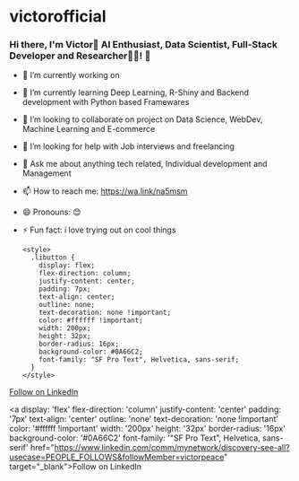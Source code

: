 # victorofficial
### Hi there, I'm Victor👋 AI Enthusiast, Data Scientist, Full-Stack Developer and Researcher👨‍💻! 👋

- 🔭 I’m currently working on 
- 🌱 I’m currently learning Deep Learning, R-Shiny and Backend development with Python based Framewares
- 👯 I’m looking to collaborate on project on Data Science, WebDev, Machine Learning and E-commerce
- 🤔 I’m looking for help with Job interviews and freelancing
- 💬 Ask me about anything tech related, Individual development and Management 
- 📫 How to reach me: https://wa.link/na5msm 
- 😄 Pronouns: 😊
- ⚡ Fun fact: i love trying out on cool things

      <style>
        .libutton {
          display: flex;
          flex-direction: column;
          justify-content: center;
          padding: 7px;
          text-align: center;
          outline: none;
          text-decoration: none !important;
          color: #ffffff !important;
          width: 200px;
          height: 32px;
          border-radius: 16px;
          background-color: #0A66C2;
          font-family: "SF Pro Text", Helvetica, sans-serif;
        }
      </style>
<a class="libutton" href="https://www.linkedin.com/comm/mynetwork/discovery-see-all?usecase=PEOPLE_FOLLOWS&followMember=victorpeace" target="_blank">Follow on LinkedIn</a>

<a display: 'flex' flex-direction: 'column' justify-content: 'center' padding: '7px' text-align: 'center' outline: 'none' text-decoration: 'none !important' color: '#ffffff !important' width: '200px' height: '32px' border-radius: '16px' background-color: '#0A66C2' font-family: '"SF Pro Text", Helvetica, sans-serif' href="https://www.linkedin.com/comm/mynetwork/discovery-see-all?usecase=PEOPLE_FOLLOWS&followMember=victorpeace" target="_blank">Follow on LinkedIn</a>
